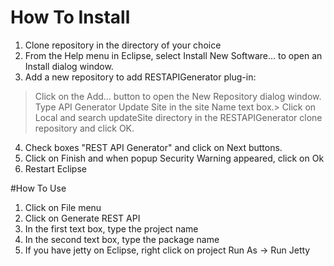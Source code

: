 # How To Install
1. Clone repository in the directory of your choice
2. From the Help menu in Eclipse, select Install New Software... to open an Install dialog window.
3. Add a new repository to add RESTAPIGenerator plug-in:
> Click on the Add... button to open the New Repository dialog window.
> Type API Generator Update Site in the site Name text box.> Click on Local and search updateSite directory in the RESTAPIGenerator clone repository and click OK.
4. Check boxes "REST API Generator" and click on Next buttons.
5. Click on Finish and when popup Security Warning appeared, click on Ok
6. Restart Eclipse

#How To Use
1. Click on File menu
2. Click on Generate REST API
3. In the first text box, type the project name
4. In the second text box, type the package name
5. If you have jetty on Eclipse, right click on project Run As -> Run Jetty
